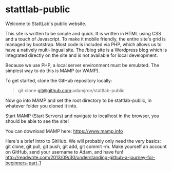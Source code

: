 # stattlab-public
Welcome to StattLab's public website.

This site is written to be simple and quick. It is written in HTML using CSS and a touch of Javascript. To make it mobile friendly, the entire site's grid is managed by bootstrap. Most code is included via PHP, which allows us to have a natively multi-lingual site. The /blog site is a Wordpress blog which is integrated directly on the site and is not available for local development.

Because we use PHP, a local server environment must be emulated. The simplest way to do this is MAMP (or WAMP).

To get started, clone the GitHub repository locally:

> git clone git@github.com:adamjroe/stattlab-public

Now go into MAMP and set the root directory to be stattlab-public, in whatever folder you cloned it into.

Start MAMP (Start Servers) and navigate to localhost in the browser, you should be able to see the site!

You can download MAMP here: https://www.mamp.info

Here's a brief intro to GitHub. We will probably only need the very basics: git clone, git pull, git push, git add, git commit -m. Make yourself an account on GitHub, send your username to Adam, and have fun!
http://readwrite.com/2013/09/30/understanding-github-a-journey-for-beginners-part-1
